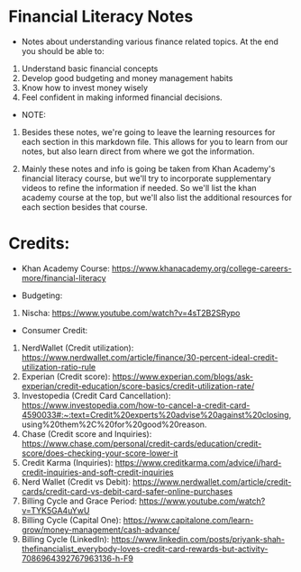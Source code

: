 # Financial Literacy Notes

- Notes about understanding various finance related topics.
  At the end you should be able to:

1. Understand basic financial concepts
2. Develop good budgeting and money management habits
3. Know how to invest money wisely
4. Feel confident in making informed financial decisions.

- NOTE:

1. Besides these notes, we're going to leave the learning resources for
   each section in this markdown file. This allows for you to learn from
   our notes, but also learn direct from where we got the information.

2. Mainly these notes and info is going be taken from Khan Academy's
   financial literacy course, but we'll try to incorporate supplementary
   videos to refine the information if needed. So we'll list the khan academy
   course at the top, but we'll also list the additional resources for each
   section besides that course.

# Credits:

- Khan Academy Course: https://www.khanacademy.org/college-careers-more/financial-literacy

- Budgeting:

1. Nischa: https://www.youtube.com/watch?v=4sT2B2SRypo

- Consumer Credit:

1. NerdWallet (Credit utilization): https://www.nerdwallet.com/article/finance/30-percent-ideal-credit-utilization-ratio-rule
2. Experian (Credit score): https://www.experian.com/blogs/ask-experian/credit-education/score-basics/credit-utilization-rate/
3. Investopedia (Credit Card Cancellation): https://www.investopedia.com/how-to-cancel-a-credit-card-4590033#:~:text=Credit%20experts%20advise%20against%20closing,
   using%20them%2C%20for%20good%20reason.
4. Chase (Credit score and Inquiries): https://www.chase.com/personal/credit-cards/education/credit-score/does-checking-your-score-lower-it
5. Credit Karma (Inquiries): https://www.creditkarma.com/advice/i/hard-credit-inquiries-and-soft-credit-inquiries
6. Nerd Wallet (Credit vs Debit): https://www.nerdwallet.com/article/credit-cards/credit-card-vs-debit-card-safer-online-purchases
7. Billing Cycle and Grace Period: https://www.youtube.com/watch?v=TYK5GA4uYwU
8. Billing Cycle (Capital One): https://www.capitalone.com/learn-grow/money-management/cash-advance/
9. Billing Cycle (LinkedIn): https://www.linkedin.com/posts/priyank-shah-thefinancialist_everybody-loves-credit-card-rewards-but-activity-7086964392767963136-h-F9